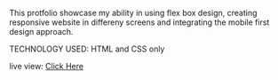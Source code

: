 This protfolio showcase my ability in using flex box design,
creating responsive website in differeny screens and integrating 
the mobile first design approach.

TECHNOLOGY USED:
HTML and CSS only

live view: [Click Here](https://novice-is-me.github.io/First-Portfolio/)  